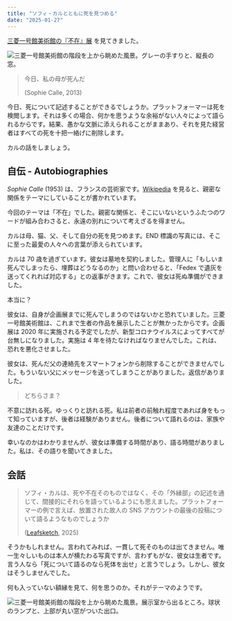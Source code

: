 ```yaml
---
title: "ソフィ・カルとともに死を見つめる"
date: "2025-01-27"
---
```


[三菱一号館美術館の『不在』展](https://mimt.jp/ex/ls2024/sophie-calle/) を見てきました。

![三菱一号館美術館の階段を上から眺めた風景。グレーの手すりと、縦長の窓。](https://i.imgur.com/RLejeT7.jpeg)

> 今日、私の母が死んだ
> 
> (Sophie Calle, 2013)

今日、死について記述することができるでしょうか。プラットフォーマーは死を検閲します。それは多くの場合、何かを思うような余裕がない人々によって語られるからです。結果、愚かな文脈に添えられることがままあり、それを見た経営者はすべての死を十把一絡げに削除します。

カルの話をしましょう。

## 自伝 - Autobiographies

_Sophie Calle_ (1953) は、フランスの芸術家です。[Wikipedia](https://ja.wikipedia.org/wiki/%E3%82%BD%E3%83%95%E3%82%A3%E3%83%BB%E3%82%AB%E3%83%AB) を見ると、親密な関係をテーマにしていることが書かれています。

今回のテーマは「不在」でした。親密な関係と、そこにいないというふたつのワードが組み合わさると、永遠の別れについて考えざるを得ません。

カルは母、猫、父、そして自分の死を見つめます。END 標識の写真には、そこに至った最愛の人々への言葉が添えられています。

カルは 70 歳を過ぎています。彼女は墓地を契約しました。管理人に「もしいま死んでしまったら、埋葬はどうなるのか」と問い合わせると、「Fedex で遺灰を送ってくれれば対応する」との返事がきます。これで、彼女は死ぬ準備ができました。

本当に？

彼女は、自身が企画展までに死んでしまうのではないかと恐れていました。三菱一号館美術館は、これまで生者の作品を展示したことが無かったからです。企画展は 2020 年に実施される予定でしたが、新型コロナウイルスによってすべてが台無しになりました。実施は 4 年を待たなければなりませんでした。これは、恐れを悪化させました。

彼女は、死んだ父の連絡先をスマートフォンから削除することができませんでした。もういない父にメッセージを送ってしまうことがありました。返信がありました。

> どちらさま？

不意に訪れる死。ゆっくりと訪れる死。私は前者の前触れ程度であれば身をもって知っていますが、後者は経験がありません。後者について語れるのは、家族や友達のことだけです。

幸いなのかはわかりませんが、彼女は準備する時間があり、語る時間がありました。私は、その語りを聞いてきました。

## 会話

> ソフィ・カルは、死や不在そのものではなく、その「外縁部」の記述を通じて、間接的にそれらを語っているようにも思えました。プラットフォーマーの例で言えば、放置された故人の SNS アカウントの最後の投稿について語るようなものでしょうか
> 
> ([Leafsketch](https://x.com/Leafsketch71894/status/1883844256487596150), 2025)

そうかもしれません。言われてみれば、一貫して死そのものは出てきません。唯一生々しいものは本人が横たわる写真ですが、言わずもがな、彼女は生者です。言う人なら「死について語るのなら死体を出せ」と言うでしょう。しかし、彼女はそうしませんでした。

何も入っていない額縁を見て、何を思うのか。それがテーマのようです。

![三菱一号館美術館の階段を上から眺めた風景。展示室から出るところ。球状のランプと、上部が丸い窓がついた出口。](https://i.imgur.com/AWunJcQ.jpeg)
